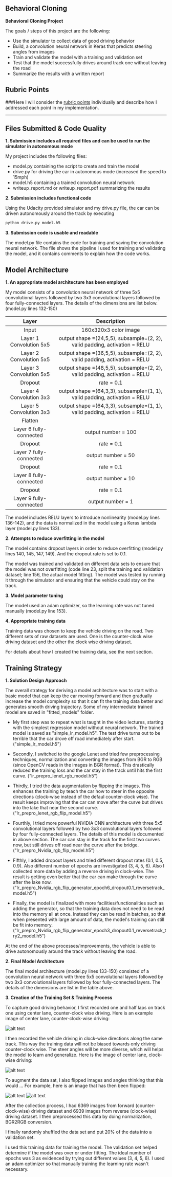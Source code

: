 **Behavioral Cloning**
---

**Behavioral Cloning Project**

The goals / steps of this project are the following:
* Use the simulator to collect data of good driving behavior
* Build, a convolution neural network in Keras that predicts steering angles from images
* Train and validate the model with a training and validation set
* Test that the model successfully drives around track one without leaving the road
* Summarize the results with a written report


[//]: # (Image References)

[image1]: ./writeup_images/center_2017_10_27_18_49_38_859.jpg "center"
[image2]: ./writeup_images/clock_wise_center_2017_10_30_22_11_16_085.jpg "clock-wise"
[image3]: ./writeup_images/before_flip_clock_wise_center_2017_10_30_22_09_14_000.jpg "before flipping"
[image4]: ./writeup_images/after_flip_clock_wise_center_2017_10_30_22_09_14_000.png "after flipping"
[image5]: ./examples/placeholder_small.png "Recovery Image"
[image6]: ./examples/placeholder_small.png "Normal Image"
[image7]: ./examples/placeholder_small.png "Flipped Image"

## Rubric Points
###Here I will consider the [rubric points](https://review.udacity.com/#!/rubrics/432/view) individually and describe how I addressed each point in my implementation.  

---


## **Files Submitted & Code Quality**

**1. Submission includes all required files and can be used to run the simulator in autonomous mode**

My project includes the following files:
* model.py containing the script to create and train the model
* drive.py for driving the car in autonomous mode (increased the speed to 15mph)
* model.h5 containing a trained convolution neural network
* writeup_report.md or writeup_report.pdf summarizing the results

**2. Submission includes functional code**

Using the Udacity provided simulator and my drive.py file, the car can be driven autonomously around the track by executing
```sh
python drive.py model.h5
```

**3. Submission code is usable and readable**

The model.py file contains the code for training and saving the convolution neural network. The file shows the pipeline I used for training and validating the model, and it contains comments to explain how the code works.

## **Model Architecture**

**1. An appropriate model architecture has been employed**

My model consists of a convolution neural network of three 5x5 convolutional layers followed by two 3x3 convolutional layers followed by four fully-connected layers. The details of the dimensions are list below. (model.py lines 132-150)

| Layer         		|     Description	        					|
|:---------------------:|:---------------------------------------------:|
| Input         		| 160x320x3 color image   							|
| Layer 1 Convolution 5x5     	| output shape =(24,5,5), subsample=(2, 2), valid padding, activation = RELU 	|
| Layer 2 Convolution 5x5					|	output shape =(36,5,5), subsample=(2, 2), valid padding, activation = RELU											|
| Layer 3 Convolution 5x5	      	| output shape =(48,5,5), subsample=(2, 2), valid padding, activation = RELU 				|
| Dropout					|					rate = 0.1							|
| Layer 4 Convolution 3x3	    | output shape =(64,3,3), subsample=(1, 1), valid padding, activation = RELU     									|
| Layer 5 Convolution 3x3	    | output shape =(64,3,3), subsample=(1, 1), valid padding, activation = RELU     									|
| Flatten					|										|
| Layer 6 fully-connected			    |								output number = 100				|
| Dropout					|					rate = 0.1							|
| Layer 7 fully-connected					|						    output number = 50				|
| Dropout					|					rate = 0.1							|
| Layer 8 fully-connected					|								output number = 10				|
| Dropout					|					rate = 0.1							|
| Layer 9 fully-connected					|								output number = 1				|


The model includes RELU layers to introduce nonlinearity (model.py lines 136-142), and the data is normalized in the model using a Keras lambda layer (model.py lines 133).

**2. Attempts to reduce overfitting in the model**

The model contains dropout layers in order to reduce overfitting (model.py lines 140, 145, 147, 149). And the dropout rate is set to 0.1.

The model was trained and validated on different data sets to ensure that the model was not overfitting (code line 23, split the training and validation dataset; line 156, the actual model fitting). The model was tested by running it through the simulator and ensuring that the vehicle could stay on the track.

**3. Model parameter tuning**

The model used an adam optimizer, so the learning rate was not tuned manually (model.py line 153).

**4. Appropriate training data**

Training data was chosen to keep the vehicle driving on the road. Two different sets of raw datasets are used. One is the counter-clock wise driving dataset and the other the clock wise driving dataset.

For details about how I created the training data, see the next section.

## **Training Strategy**

**1. Solution Design Approach**

The overall strategy for deriving a model architecture was to start with a basic model that can keep the car moving forward and then gradually increase the model complexity so that it can fit the training data better and generates smooth driving trajectory.
Some of my intermediate trained model are saved in "fitted_models" folder.

* My first step was to repeat what is taught in the video lectures, starting with the simplest regression model without neural network. The trained model is saved as "simple_lr_model.h5". The test drive turns out to be terrible that the car drove off road immediately after start. ("simple_lr_model.h5")

* Secondly, I switched to the google Lenet and tried few preprocessing techniques, normalization and converting the images from BGR to RGB (since OpenCV reads in the images in BGR format). This drastically reduced the training loss and the car stay in the track until hits the first curve. ("lr_prepro_lenet_rgb_model.h5")

* Thirdly, I tried the data augmentation by flipping the images. This enhances the training by teach the car how to steer in the opposite directions (clock-wise instead of the defaul counter-clock wise). The result keeps improving that the car can move after the curve but drives into the lake that near the second curve. ("lr_prepro_lenet_rgb_flip_model.h5")

* Fourthly, I tried more powerful NVIDIA CNN architecture with three 5x5 convolutional layers followed by two 3x3 convolutional layers followed by four fully-connected layers. The details of this model is documented in above section.
The car can stay in the track for the first two curves now, but still drives off road near the curve after the bridge. ("lr_prepro_Nvidia_rgb_flip_model.h5")

* Fifthly, I added dropout layers and tried different dropout rates (0.1, 0.5, 0.9). Also different number of epochs are investigated (3, 4, 5, 6). Also I collected more data by adding a reverse driving in clock-wise. The result is getting even better that the car can make through the curve after the lake now. ("lr_prepro_Nvidia_rgb_flip_generator_epoch6_dropout0.1_reversetrack_model.h5")

* Finally, the model is finalized with more facilities/functionalities such as adding the generator, so that the training data does not need to be read into the memory all at once. Instead they can be read in batches, so that when presented with large amount of data, the model's training can still be fit into memory. ("lr_prepro_Nvidia_rgb_flip_generator_epoch3_dropout0.1_reversetrack_try2_model.h5")

At the end of the above processes/improvements, the vehicle is able to drive autonomously around the track without leaving the road.

**2. Final Model Architecture**

The final model architecture (model.py lines 133-150) consisted of a convolution neural network with three 5x5 convolutional layers followed by two 3x3 convolutional layers followed by four fully-connected layers. The details of the dimensions are list in the table above.

**3. Creation of the Training Set & Training Process**

To capture good driving behavior, I first recorded one and half laps on track one using center lane, counter-clock wise driving.
Here is an example image of center lane, counter-clock-wise driving:

![alt text][image1]

I then recorded the vehicle driving in clock-wise directions along the same track. This way the training data will not be biased towards only driving counter-clock wise. The steer angles will be more diverse, which will helps the model to learn and generalize.
Here is the image of center lane, clock-wise driving:

![alt text][image2]


To augment the data sat, I also flipped images and angles thinking that this would ... For example, here is an image that has then been flipped:

![alt text][image3]
![alt text][image4]

After the collection process, I had 6369 images from forward (counter-clock-wise) driving dataset and 6939 images from reverse (clock-wise) driving dataset. I then preprocessed this data by doing normalization, BGR2RGB conversion.

I finally randomly shuffled the data set and put 20% of the data into a validation set.

I used this training data for training the model. The validation set helped determine if the model was over or under fitting. The ideal number of epochs was 3 as evidenced by trying out different values (3, 4, 5, 6). I used an adam optimizer so that manually training the learning rate wasn't necessary.
